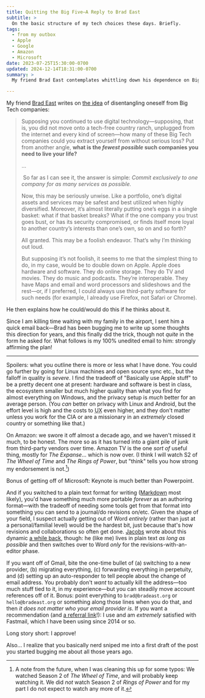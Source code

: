 ```yaml
---
title: Quitting the Big Five—A Reply to Brad East
subtitle: >
  On the basic structure of my tech choices these days. Briefly.
tags:
  - from my outbox
  - Apple
  - Google
  - Amazon
  - Microsoft
date: 2023-07-25T15:30:00-0700
updated: 2024-12-14T18:31:00-0700
summary: >
  My friend Brad East contemplates whittling down his dependence on Big Tech to just one company… and I affirm this plan. A sketched out reply on how and why.

---
```


My friend [Brad East][site] writes on [the idea][post] of disentangling oneself from Big Tech companies:

> Supposing you continued to use digital technology—supposing, that is, you did not move onto a tech-free country ranch, unplugged from the internet and every kind of screen—how many of these Big Tech companies could you extract yourself from without serious loss? Put from another angle, **what is the *fewest possible* such companies you need to live your life?**
>
> …
>
> So far as I can see it, the answer is simple: *Commit exclusively to one company for as many services as possible.*
>
> Now, this may be seriously unwise. Like a portfolio, one’s digital assets and services may be safest and best utilized when highly diversified. Moreover, it’s almost literally putting one’s eggs in a single basket: what if that basket breaks? What if the one company you trust goes bust, or has its security compromised, or finds itself more loyal to another country’s interests than one’s own, so on and so forth?
>
> All granted. This may be a foolish endeavor. That’s why I’m thinking out loud.
>
> But supposing it’s not foolish, it seems to me that the simplest thing to do, in my case, would be to double down on Apple. Apple does hardware and software. They do online storage. They do TV and movies. They do music and podcasts. They’re interoperable. They have Maps and email and word processors and slideshows and the rest—or, if I preferred, I could always use third-party software for such needs (for example, I already use Firefox, not Safari or Chrome).

He then explains how he could/would do this if he thinks about it.

Since I am killing time waiting with my family in the airport, I sent him a quick email back—Brad has been bugging me to write up some thoughts this direction for years, and this finally did the trick, though not *quite* in the form he asked for. What follows is my 100% unedited email to him: strongly affirming the plan!

[site]: https://www.bradeast.org
[post]: https://www.bradeast.org/blog/quitting-the-big-five

---

Spoilers: what you outline there is more or less what I have done. You could go further by going for Linux machines and open source sync etc., but the falloff in quality is *severe*. I find the tradeoff of "Basically use Apple stuff" to be a pretty decent one at present:  hardware and software is best in class, the ecosystem smaller but much higher quality than what you find for almost everything on Windows, and the privacy setup is *much* better for an average person. (You *can*  better on privacy with Linux and Android, but the effort level is high and the costs to <abbr title="user experience">UX</abbr> even higher, and they don't matter unless you work for the <abbr>CIA</abbr> or are a missionary in an *extremely* closed country or something like that.)

On Amazon: we swore it off almost a decade ago, and we haven't missed it much, to be honest. The more so as it has turned into a giant pile of junk from third-party vendors over time. Amazon <abbr>TV</abbr> is the one *sort of* useful thing, mostly for *The Expanse*... which is now over. (I think I will watch S2 of *The Wheel of Time* and *The Rings of Power*, but "think" tells you how strong my endorsement is not.[^s2s])

Bonus of getting off of Microsoft: Keynote is much better than Powerpoint.

And if you switched to a plain text format for writing ([Markdown](https://www.markdownguide.org/) most likely), you'd have something much more portable *forever* as an authoring format—with the tradeoff of needing some tools get from that format into something you can send to a journal/do revisions on/etc. Given the shape of your field, I suspect actually getting out of Word *entirely* (rather than just at a personal/familial level) would be the hardest bit, just because that's how revisions and collaborations so often get done. [Jacobs][ayjay] wrote about this dynamic [a while back][tna], though: he (like me) lives in plain text *as long as possible* and then switches over to Word *only* for the revisions-with-an-editor phase.

[ayjay]: https://ayjay.org
[tna]: https://www.thenewatlantis.com/text-patterns/no-microsoft-word-really-is-that-bad

If you want off of Gmail, bite the one-time bullet of (a) switching to a new provider, (b) migrating everything, (c) forwarding everything in perpetuity, and (d) setting up an auto-responder to tell people about the change of email address. You probably don't *want* to actually kill the address—too much stuff tied to it, in my experience—but you can steadily move account references off of it. Bonus: point everything to `brad@bradeast.org` or `hello@bradeast.org` or something along those lines when you do that, and then *it does not matter who your email provider is*. If you want a recommendation (and [a referral link](https://ref.fm/u14660385)!): I use and am *extremely* satisfied with Fastmail, which I have been using since 2014 or so.

Long story short: I approve!

Also... I realize that you basically nerd sniped me into a first draft of the post you started bugging me about all those years ago.

[^s2s]: A note from the future, when I was cleaning this up for some typos: We watched Season 2 of <cite>The Wheel of Time</cite>, and will probably keep watching it. We did *not* watch Season 2 of <cite>Rings of Power</cite> and for my part I do not expect to watch any more of it.
